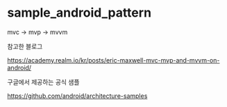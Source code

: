 # sample_android_pattern
mvc -> mvp -> mvvm 


참고한 블로그

https://academy.realm.io/kr/posts/eric-maxwell-mvc-mvp-and-mvvm-on-android/



구글에서 제공하는 공식 샘플 

https://github.com/android/architecture-samples

